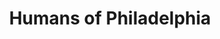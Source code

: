 ---
pid: ch907
title: Humans of Philadelphia
location_transcription: major Philly landmarks or places where you would think the
  representation is needed
coordinates: "[-75.163174766337, 39.952385300897]"
zipcode: '19141'
gen_neighborhood: Northwest Philadelphia
neighborhood: Logan
outside_phl: 
age: '20'
age_range: 20-29
instagram: 
image_file_name: ch_907.jpg
proposal_transcription: |-
  Sculptures of workers
  Anyone who volunteers
  Mainly manual blue collar workers
topic: Person
topic_summary: '0'
type: Sculpture Statue
keywords_other: 
credit: Patricia Charles
image_labels: 
twitter: 
facebook: 
permalink: "/monuments/ch907/"
layout: item-page
---